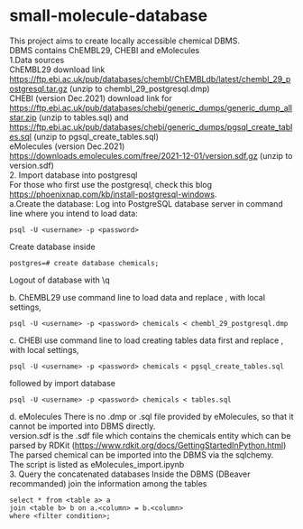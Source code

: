 # small-molecule-database
This project aims to create locally accessible chemical DBMS.  
DBMS contains ChEMBL29, CHEBI and eMolecules  
1.Data sources  
ChEMBL29 download link https://ftp.ebi.ac.uk/pub/databases/chembl/ChEMBLdb/latest/chembl_29_postgresql.tar.gz (unzip to chembl_29_postgresql.dmp)  
CHEBI (version Dec.2021) download link for https://ftp.ebi.ac.uk/pub/databases/chebi/generic_dumps/generic_dump_allstar.zip (unzip to tables.sql) and https://ftp.ebi.ac.uk/pub/databases/chebi/generic_dumps/pgsql_create_tables.sql (unzip to pgsql_create_tables.sql)  
eMolecules (version Dec.2021) https://downloads.emolecules.com/free/2021-12-01/version.sdf.gz (unzip to version.sdf)  
2. Import database into postgresql  
For those who first use the postgresql, check this blog https://phoenixnap.com/kb/install-postgresql-windows.  
a.Create the database: 
Log into PostgreSQL database server in command line where you intend to load data:
```
psql -U <username> -p <password>
```
Create database inside
```
postgres=# create database chemicals;
```
Logout of database with \q  

b. ChEMBL29 
use command line to load data and replace <username>, <password> with local settings,
```
psql -U <username> -p <password> chemicals < chembl_29_postgresql.dmp
```
c. CHEBI
use command line to load creating tables data first and replace <username>, <password> with local settings,
```
psql -U <username> -p <password> chemicals < pgsql_create_tables.sql
```
followed by import database
```
psql -U <username> -p <password> chemicals < tables.sql
```
d. eMolecules
There is no .dmp or .sql file provided by eMolecules, so that it cannot be imported into DBMS directly.   
version.sdf is the .sdf file which contains the chemicals entity which can be parsed by RDKit (https://www.rdkit.org/docs/GettingStartedInPython.html)  
The parsed chemical can be imported into the DBMS via the sqlchemy.  
The script is listed as eMolecules_import.ipynb  
3. Query the concatenated databases
Inside the DBMS (DBeaver recommanded) join the information among the tables
```
select * from <table a> a
join <table b> b on a.<column> = b.<column>
where <filter condition>;
```
